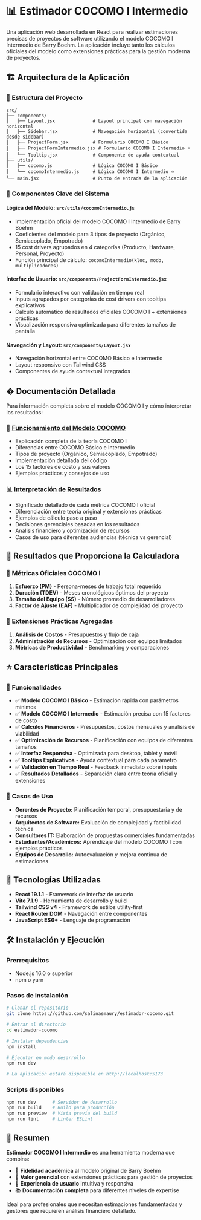 # 📊 Estimador COCOMO I Intermedio

Una aplicación web desarrollada en React para realizar estimaciones precisas de proyectos de software utilizando el modelo COCOMO I Intermedio de Barry Boehm. La aplicación incluye tanto los cálculos oficiales del modelo como extensiones prácticas para la gestión moderna de proyectos.

## 🏗️ Arquitectura de la Aplicación

### 📁 Estructura del Proyecto
```
src/
├── components/
│   ├── Layout.jsx              # Layout principal con navegación horizontal
│   ├── Sidebar.jsx             # Navegación horizontal (convertida desde sidebar)
│   ├── ProjectForm.jsx         # Formulario COCOMO I Básico
│   ├── ProjectFormIntermedio.jsx # Formulario COCOMO I Intermedio ⭐
│   └── Tooltip.jsx             # Componente de ayuda contextual
├── utils/
│   ├── cocomo.js               # Lógica COCOMO I Básico
│   └── cocomoIntermedio.js     # Lógica COCOMO I Intermedio ⭐
└── main.jsx                    # Punto de entrada de la aplicación
```

### 🧠 **Componentes Clave del Sistema**

#### **Lógica del Modelo: `src/utils/cocomoIntermedio.js`**
- Implementación oficial del modelo COCOMO I Intermedio de Barry Boehm
- Coeficientes del modelo para 3 tipos de proyecto (Orgánico, Semiacoplado, Empotrado)
- 15 cost drivers agrupados en 4 categorías (Producto, Hardware, Personal, Proyecto)
- Función principal de cálculo: `cocomoIntermedio(kloc, modo, multiplicadores)`

#### **Interfaz de Usuario: `src/components/ProjectFormIntermedio.jsx`**
- Formulario interactivo con validación en tiempo real
- Inputs agrupados por categorías de cost drivers con tooltips explicativos
- Cálculo automático de resultados oficiales COCOMO I + extensiones prácticas
- Visualización responsiva optimizada para diferentes tamaños de pantalla

#### **Navegación y Layout: `src/components/Layout.jsx`**
- Navegación horizontal entre COCOMO Básico e Intermedio
- Layout responsivo con Tailwind CSS
- Componentes de ayuda contextual integrados

## � **Documentación Detallada**

Para información completa sobre el modelo COCOMO I y cómo interpretar los resultados:

### 📖 **[Funcionamiento del Modelo COCOMO](./FUNCIONAMIENTO_COCOMO.md)**
- Explicación completa de la teoría COCOMO I
- Diferencias entre COCOMO Básico e Intermedio
- Tipos de proyecto (Orgánico, Semiacoplado, Empotrado)
- Implementación detallada del código
- Los 15 factores de costo y sus valores
- Ejemplos prácticos y consejos de uso

### 📊 **[Interpretación de Resultados](./INTERPRETACION_RESULTADOS.md)**
- Significado detallado de cada métrica COCOMO I oficial
- Diferenciación entre teoría original y extensiones prácticas
- Ejemplos de cálculo paso a paso
- Decisiones gerenciales basadas en los resultados
- Análisis financiero y optimización de recursos
- Casos de uso para diferentes audiencias (técnica vs gerencial)

## 🎯 **Resultados que Proporciona la Calculadora**

### 📐 **Métricas Oficiales COCOMO I**
1. **Esfuerzo (PM)** - Persona-meses de trabajo total requerido
2. **Duración (TDEV)** - Meses cronológicos óptimos del proyecto  
3. **Tamaño del Equipo (SS)** - Número promedio de desarrolladores
4. **Factor de Ajuste (EAF)** - Multiplicador de complejidad del proyecto

### 💼 **Extensiones Prácticas Agregadas**
1. **Análisis de Costos** - Presupuestos y flujo de caja
2. **Administración de Recursos** - Optimización con equipos limitados
3. **Métricas de Productividad** - Benchmarking y comparaciones

## ⭐ **Características Principales**

### 🎯 **Funcionalidades**
- ✅ **Modelo COCOMO I Básico** - Estimación rápida con parámetros mínimos
- ✅ **Modelo COCOMO I Intermedio** - Estimación precisa con 15 factores de costo
- ✅ **Cálculos Financieros** - Presupuestos, costos mensuales y análisis de viabilidad
- ✅ **Optimización de Recursos** - Planificación con equipos de diferentes tamaños
- ✅ **Interfaz Responsiva** - Optimizada para desktop, tablet y móvil
- ✅ **Tooltips Explicativos** - Ayuda contextual para cada parámetro
- ✅ **Validación en Tiempo Real** - Feedback inmediato sobre inputs
- ✅ **Resultados Detallados** - Separación clara entre teoría oficial y extensiones

### 💼 **Casos de Uso**
- **Gerentes de Proyecto:** Planificación temporal, presupuestaria y de recursos
- **Arquitectos de Software:** Evaluación de complejidad y factibilidad técnica
- **Consultores IT:** Elaboración de propuestas comerciales fundamentadas
- **Estudiantes/Académicos:** Aprendizaje del modelo COCOMO I con ejemplos prácticos
- **Equipos de Desarrollo:** Autoevaluación y mejora continua de estimaciones

## 🚀 **Tecnologías Utilizadas**

- **React 19.1.1** - Framework de interfaz de usuario
- **Vite 7.1.9** - Herramienta de desarrollo y build
- **Tailwind CSS v4** - Framework de estilos utility-first
- **React Router DOM** - Navegación entre componentes
- **JavaScript ES6+** - Lenguaje de programación

## 🛠️ **Instalación y Ejecución**

### **Prerrequisitos**
- Node.js 16.0 o superior
- npm o yarn

### **Pasos de instalación**
```bash
# Clonar el repositorio
git clone https://github.com/salinasmaury/estimador-cocomo.git

# Entrar al directorio
cd estimador-cocomo

# Instalar dependencias
npm install

# Ejecutar en modo desarrollo
npm run dev

# La aplicación estará disponible en http://localhost:5173
```

### **Scripts disponibles**
```bash
npm run dev      # Servidor de desarrollo
npm run build    # Build para producción
npm run preview  # Vista previa del build
npm run lint     # Linter ESLint
```

## 🎯 **Resumen**

**Estimador COCOMO I Intermedio** es una herramienta moderna que combina:
- 📐 **Fidelidad académica** al modelo original de Barry Boehm
- 💼 **Valor gerencial** con extensiones prácticas para gestión de proyectos
- 🎨 **Experiencia de usuario** intuitiva y responsiva
- 📚 **Documentación completa** para diferentes niveles de expertise

Ideal para profesionales que necesitan estimaciones fundamentadas y gestores que requieren análisis financiero detallado.
